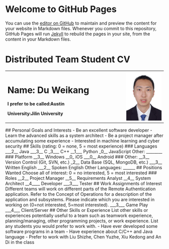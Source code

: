 # Welcome to GitHub Pages
You can use the [editor on GitHub](https://github.com/SJZDWK/SJZDWK.github.io/edit/main/index.md) to maintain and preview the content for your website in Markdown files.
Whenever you commit to this repository, GitHub Pages will run [Jekyll](https://jekyllrb.com/) to rebuild the pages in your site, from the content in your Markdown files.
# Distributed Team Student CV
<table border="0">
  <tr>
    <td width="75%">
      <h1>Name: Du Weikang</h1>
      <p><b>I prefer to be called:Austin</b></p>
      <p><b>University:Jilin University</b></p>
    </td>
    <td width="25%">
      <img src="/photo.JPG" width="100%">      
    </td>
  </tr>
</table>
## Personal Goals and Interests
- Be an excellent software developer
- Learn the advanced skills as a system architect
- Be a project manager after accumulating some experience
- Interested in machine learning and cyber security
## Skills (rating: 0 = none, 5 = most experience)
### Languages
 ___2__ Java  ___3__ C   _3___ C++   __1___ Python  _0__ JavaScript  Other: ________
### Platform
 __3__ Windows    __0_ iOS     ___0__ Android
### Other:      
__3__  Version Control (Git, SVN, etc.)	   _2__ Data Base (SQL, MongoDB, etc.)	
___3__ Written English       ___2__ Spoken English        Other Languages: ______
## Positions Wanted 
Choose all of interest: 0 = no interested, 5 = most interested
### Roles
__2__ Project Manager   __5__ Requirements Analyst	__4__ System Architect
__4____ Developer	___3___ Tester 	 
## Work Assignments of Interest
Different teams will work on different parts of the Remote Authentication application. Refer to the Concept of Operations for a description of the application and subsystems. Please indicate which you are interested in working on (0=not interested, 5=most interested).
___3___ Game Play	___4___ Client/Server	
## Other Skills or Experience
List other skills or experiences potentially useful to a team such as teamwork experience, planning/managing, other programming projects, or work experience.  List any students you would prefer to work with.
- Have ever developed some software programs in a team
- Have experience about C/C++ and Java language
- Prefer to work with Liu Shizhe, Chen Yuzhe, Xiu Kedong and An Di in the class
